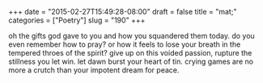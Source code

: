 +++
date = "2015-02-27T15:49:28-08:00"
draft = false
title = "mat;"
categories = ["Poetry"]
slug = "190"
+++

oh the gifts god gave to you
and how you squandered them today.
do you even remember how to pray?
or how it feels to lose your breath
in the tempered throes of the spirit?
give up on this voided passion,
rupture the stillness you let win.
let dawn burst your heart of tin.
crying games are no more a crutch
than your impotent dream for peace.
